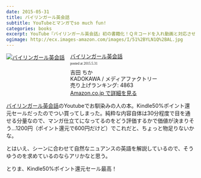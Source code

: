 ```yaml
---
date: 2015-05-31
title: バイリンガール英会話
subtitle: YouTubeとマンガでso much fun!
categories: books
excerpt: YouTube『バイリンガール英会話』初の書籍化！ＱＲコードを入れ動画と対応させているので、漫画とYouTubeで2倍楽しめる1冊！
ogimage: http://ecx.images-amazon.com/images/I/51%2BYLN1Q%2BAL.jpg
---
```


<div class="azlink-box"><div class="azlink-image" style="float:left"><a href="http://www.amazon.co.jp/exec/obidos/ASIN/B00XVCJ5IC/warikiru-22/ref=nosim/" name="azlinklink" target="_blank"><img src="http://ecx.images-amazon.com/images/I/51%2BYLN1Q%2BAL._SL160_.jpg" alt="バイリンガール英会話" style="border:none" /></a></div><div class="azlink-info" style="float:left;margin-left:15px;line-height:120%"><div class="azlink-name" style="margin-bottom:10px;line-height:120%"><a href="http://www.amazon.co.jp/exec/obidos/ASIN/B00XVCJ5IC/warikiru-22/ref=nosim/" name="azlinklink" target="_blank">バイリンガール英会話</a><div class="azlink-powered-date" style="font-size:7pt;margin-top:5px;font-family:verdana;line-height:120%">posted at 2015.5.31</div></div><div class="azlink-detail">吉田 ちか<br />KADOKAWA / メディアファクトリー<br />売り上げランキング: 4863<br /></div><div class="azlink-link" style="margin-top:5px"><a href="http://www.amazon.co.jp/exec/obidos/ASIN/B00XVCJ5IC/warikiru-22/ref=nosim/" target="_blank">Amazon.co.jp で詳細を見る</a></div></div><div class="azlink-footer" style="clear:left"></div></div>


[バイリンガール英会話](https://www.youtube.com/user/cyoshida1231/)のYoutubeでお馴染みの人の本。Kindle50%ポイント還元セールだったのでつい買ってしまった。純粋な内容自体は30分程度で目を通せる分量なので、マンガ仕立てになってるのをどう評価するかで価値が決まりそう...1200円（ポイント還元で600円だけど）でこれだと、ちょっと物足りないかな。

とはいえ、シーンに合わせて自然なニュアンスの英語を解説しているので、そうゆうのを求めているのならアリかなと思う。

とりま、Kindle50%ポイント還元セール最高！